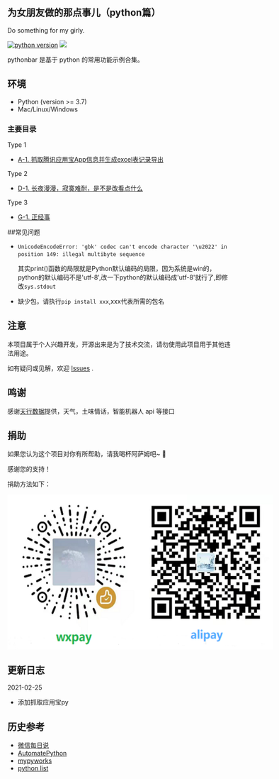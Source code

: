 
## 为女朋友做的那点事儿（python篇）
Do something for my girly.

[![python version](https://img.shields.io/badge/python-v3.7-blue.svg)](http://python.org/)
![](https://img.shields.io/badge/Window-green.svg)

pythonbar 是基于 python 的常用功能示例合集。

## 环境

- Python (version >= 3.7)
- Mac/Linux/Windows

### 主要目录

Type 1

- [A-1. 抓取腾讯应用宝App信息并生成excel表记录导出](./A-1.appstore/)

Type 2

- [D-1. 长夜漫漫，寂寞难耐，是不是改看点什么](./D-1.figure/)

Type 3

- [G-1. 正经事](./G-1.analysis/)


##常见问题
- ```UnicodeEncodeError: 'gbk' codec can't encode character '\u2022' in position 149: illegal multibyte sequence```

    其实print()函数的局限就是Python默认编码的局限，因为系统是win的，python的默认编码不是'utf-8',改一下python的默认编码成'utf-8'就行了,即修改```sys.stdout```

- 缺少包，请执行```pip install xxx```,xxx代表所需的包名

## 注意

本项目属于个人兴趣开发，开源出来是为了技术交流，请勿使用此项目用于其他违法用途。

如有疑问或见解，欢迎 [Issues](https://github.com/sanplit/pythonbar/issues) .

## 鸣谢

感谢[天行数据](https://www.tianapi.com/)提供，天气，土味情话，智能机器人 api 等接口

## 捐助

如果您认为这个项目对你有所帮助，请我喝杯阿萨姆吧~  🎉

感谢您的支持！

捐助方法如下：

<div style="display: flex;justify-content: flex-start">
<img width="300" height="350" src="./static/imgs/wxpay2.png" />
<img width="300" height="350" src="./static/imgs/alipay.png" />
</div>

## 更新日志

2021-02-25

- 添加抓取应用宝py

## 历史参考

- [微信每日说](https://github.com/gengchen528/wechatBot/)
- [AutomatePython](https://github.com/chenguohui/AutomatePython/)
- [mypyworks](https://github.com/jayaston/mypyworks/)
- [python list](https://github.com/sanplit/python/)
